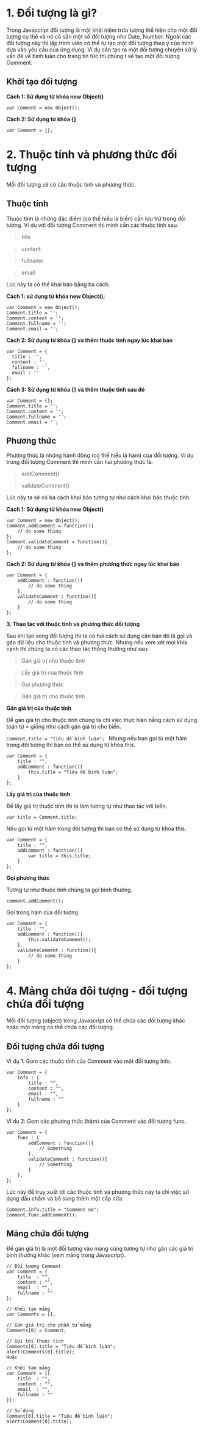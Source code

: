# 1. Đối tượng là gì?
Trong Javascript đối tượng là một khái niệm trừu tượng thể hiện cho một đối tượng cụ thể và nó có sẵn một số đối tượng như Date, Number. Ngoài các đối tượng này thì lập trình viên có thể tự tạo một đối tượng theo ý của mình dựa vào yêu cầu của ứng dụng. Ví dụ cần tạo ra một đối tượng chuyên xử lý vấn đề về bình luận cho trang tin tức thì chúng t sẽ tạo một đối tượng Comment.

## Khởi tạo đối tượng
**Cách 1: Sử dụng từ khóa new Object()**

`var Comment = new Object();`

**Cách 2: Sử dụng từ khóa {}**

`var Comment = {};`
# 2. Thuộc tính và phương thức đối tượng
Mỗi đối tượng sẽ có các thuộc tính và phương thức.
## Thuộc tính
Thuộc tính là những đặc điểm (có thể hiểu là biến) cần lưu trữ trong đối tượng. Ví dụ với đối tượng Comment thì mình cần các thuộc tính sau.

> title

> content

> fullname

> email

Lúc này ta có thể khai báo bằng ba cách.

**Cách 1: sử dụng từ khóa new Object();**
```
var Comment = new Object();
Comment.title = '';
Comment.content = '';
Comment.fullname = '';
Comment.email = '';
```

**Cách 2: Sử dụng từ khóa {} và thêm thuộc tính ngay lúc khai báo**
```
var Comment = {
  title : '',
  content : '',
  fullname : '',
  email : ''
};
```

**Cách 3: Sử dụng từ khóa {} và thêm thuộc tính sau đó**
```
var Comment = {};
Comment.title = '';
Comment.content = '';
Comment.fullname = '';
Comment.email = '';
```

## Phương thức
Phương thức là những hành động (có thể hiểu là hàm) của đối tượng. Ví dụ trong đối tượng Comment thì mình cần hai phương thức là:

> addComment()

> validateComment()

Lúc này ta sẽ có ba cách khai báo tương tự như cách khai báo thuộc tính.

**Cách 1: Sử dụng từ khóa new Object()**

```
var Comment = new Object();
Comment.addComment = function(){
    // do some thing
};
Comment.validateComment = function(){
    // do some thing
};
```

**Cách 2: Sử dụng từ khóa {} và thêm phương thức ngay lúc khai báo**

```
var Comment = {
    addComment : function(){
        // do some thing
    },
    validateComment : function(){
        // do some thing
    }
};

```

**3. Thao tác với thuộc tính và phương thức đối tượng**

Sau khi tạo xong đối tượng thì ta có hai cách sử dụng căn bản đó là gọi và gán dữ liệu cho thuộc tính và phương thức. Nhưng nếu xem xét mọi khía cạnh thì chúng ta có các thao tác thông thường như sau:

> 
> Gán giá trị cho thuộc tính

> Lấy giá trị của thuộc tính

> Gọi phương thức

> Gán giá trị cho thuộc tính


**Gán giá trị của thuộc tính**

Để gán giá trị cho thuộc tính chúng ta chỉ việc thực hiện bằng cách sử dụng toán tử = giống như cách gán giá trị cho biến.

`Comment.title = "Tiêu đề bình luận";
`
Nhưng nếu bạn gọi từ một hàm trong đối tượng thì bạn có thể sử dụng từ khóa this.

```
var Comment = {
    title : "",
    addComment : function(){
        this.title = "Tiêu đề bình luận";
    }
};
```

**Lấy giá trị của thuộc tính**

Để lấy giá trị thuộc tính thì ta làm tương tự như thao tác với biến.

`var title = Comment.title;`

Nếu gọi từ một hàm trong đối tượng thì bạn có thể sử dụng từ khóa this.

```
var Comment = {
    title : "",
    addComment : function(){
        var title = this.title;
    }
};
```

**Gọi phương thức**

Tương tự như thuộc tính chúng ta gọi bình thường.


`comment.addComment();`


Gọi trong hàm của đối tượng.

```
var Comment = {
    title : "",
    addComment : function(){
        this.validateComment();
    },
    validateComment : function(){
        // do some thing
    }
};
```
# 4. Mảng chứa đôi tượng - đối tượng chứa đối tượng
Mỗi đối tượng (object) trong Javascript có thể chứa các đối tượng khác hoặc một mảng có thể chứa các đối tượng.

## Đối tượng chứa đối tượng
Ví dụ 1: Gom các thuộc tính của Comment vào một đối tượng Info.

```
var Comment = {
    info : {
        title : "",
        content : "",
        email : "",
        fullname : ""
    }
};
```
Ví dụ 2: Gom các phương thức (hàm) của Comment vào đối tượng func.

```
var Comment = {
    func : {
        addComment : function(){
            // Something
        },
        validateComment : function(){
            // Something
        }
    },
};
```
Lúc này để truy xuất tới các thuộc tính và phương thức này ta chỉ việc sử dụng dấu chấm và bổ sung thêm một cấp nữa.

```
Comment.info.title = "Comment ne";
Comment.func.addComment();
```

## Mảng chứa đối tượng
Để gán giá trị là một đối tượng vào mảng cũng tương tự như gán các giá trị bình thường khác (xem mảng trong Javascript).

```
// Đối tượng Comment
var Comment = {
    title  : "",
    content : "",
    email  : "",
    fullname : ""
};

// Khởi tạo mảng
var Comments = [];

// Gán giá trị cho phần tử mảng
Comments[0] = Comment;

// Gọi tới thuộc tính
Comments[0].title = "Tiêu đề bình luận";
alert(Comments[0].title);
Hoặc

// Khởi tạo mảng
var Comment = [{
    title  : "",
    content : "",
    email  : "",
    fullname : "" 
}];

// Sử dụng
Comment[0].title = "Tiêu đề bình luận";
alert(Comment[0].title);

```
